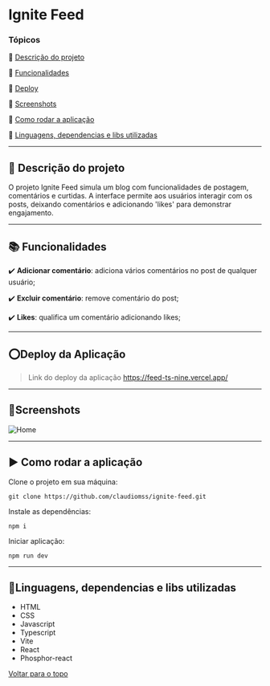 

<a id="top"></a>
# Ignite Feed

### Tópicos 

:small_blue_diamond: [Descrição do projeto](#1-Descrição-do-projeto)

:small_blue_diamond: [Funcionalidades](#3)

:small_blue_diamond: [Deploy](#4)

:small_blue_diamond: [Screenshots](#5)

:small_blue_diamond: [Como rodar a aplicação](#6)

:small_blue_diamond: [Linguagens, dependencias e libs utilizadas](#7)

---

<a id="1-Descrição-do-projeto"></a>
##  :memo: Descrição do projeto 

O projeto Ignite Feed simula um blog com funcionalidades de postagem, comentários e curtidas. A interface permite aos usuários interagir com os posts, deixando comentários e adicionando 'likes' para demonstrar engajamento.

---

<a id="3"></a>
##  :books: Funcionalidades
 

:heavy_check_mark: **Adicionar comentário**: adiciona vários comentários no post de qualquer usuário;

:heavy_check_mark: **Excluir comentário**: remove comentário do post;

:heavy_check_mark: **Likes**: qualifica um comentário adicionando likes;

---
<a id="4"></a>
##  :o:Deploy da Aplicação

> Link do deploy da aplicação https://feed-ts-nine.vercel.app/

---
<a id="5"></a>
##  :art:Screenshots

![Home](https://github.com/claudiomss/ignite-feed/blob/main/screenshots/home.png?raw=true)



---
<a id="6"></a>
##  :arrow_forward: Como rodar a aplicação 

Clone o projeto em sua máquina: 

```
git clone https://github.com/claudiomss/ignite-feed.git
```
Instale as dependências:

```
npm i
```
Iniciar aplicação:

```
npm run dev
```

---


<a id="7"></a>
##  :wrench:Linguagens, dependencias e libs utilizadas

- HTML
- CSS
- Javascript
- Typescript
- Vite
- React
- Phosphor-react



[ Voltar para o topo](#top)
